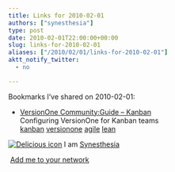```yaml
---
title: Links for 2010-02-01
authors: ["synesthesia"]
type: post
date: 2010-02-01T22:00:00+00:00
slug: links-for-2010-02-01 
aliases: ["/2010/02/01/links-for-2010-02-01"]
aktt_notify_twitter:
  - no

---
```

Bookmarks I&#8217;ve shared on 2010-02-01:

  * [VersionOne Community:Guide &#8211; Kanban][1]  
    Configuring VersionOne for Kanban teams  
    [kanban][2] [versionone][3] [agile][4] [lean][5] 

<p class="deliciouslink">
  <a href="https://del.icio.us/synesthesia" title="See all my bookmarks on del.icio.us"><img src="https://www.synesthesia.co.uk/images/deliciousicon.jpg" alt="Delicious icon" /></a>&nbsp;I am <a href="https://del.icio.us/synesthesia" title="See all my bookmarks on del.icio.us">Synesthesia</a>
</p>

<p class="deliciouslink">
  <a href="https://del.icio.us/network?add=synesthesia" title="Add me to your del.icio.us network"><img src="https://www.synesthesia.co.uk/images/add.gif" alt="" /></a>&nbsp;<a href="https://del.icio.us/network?add=synesthesia" title="Add me to your del.icio.us network">Add me to your network</a>
</p>

 [1]: https://community.versionone.com/GettingStarted/Guide/Kanban.aspx
 [2]: https://delicious.com/synesthesia/kanban
 [3]: https://delicious.com/synesthesia/versionone
 [4]: https://delicious.com/synesthesia/agile
 [5]: https://delicious.com/synesthesia/lean